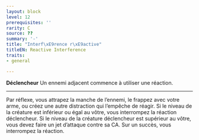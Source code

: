 ```yaml
---
layout: block
level: 12
prerequisites: ''
rarity: C
source: ??
summary: '-'
title: "Interf\xE9rence r\xE9active"
titleEN: Reactive Interference
traits:
- general

---
```


<p><strong>Déclencheur</strong> Un ennemi adjacent commence à utiliser une réaction.</p>
<hr>
<p>Par réflexe, vous attrapez la manche de l’ennemi, le frappez avec votre arme, ou créez une autre distraction qui l’empêche de réagir. Si le niveau de la créature est inférieur ou égal au vôtre, vous interrompez la réaction déclencheur. Si le niveau de la créature déclencheur est supérieur au vôtre, vous devez faire un jet d’attaque contre sa CA. Sur un succès, vous interrompez la réaction.</p>